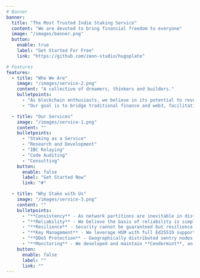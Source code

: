 ```yaml
---
# Banner
banner:
  title: "The Most Trusted Indie Staking Service"
  content: "We are devoted to bring financial freedom to everyone"
  image: "/images/banner.png"
  button:
    enable: true
    label: "Get Started For Free"
    link: "https://github.com/zeon-studio/hugoplate"

# Features
features:
  - title: "Who We Are"
    image: "/images/service-2.png"
    content: "A collective of dreamers, thinkers and builders."
    bulletpoints:
      - "As blockchain enthusiasts, we believe in its potential to revolutionize commerce across all industries"
      - "Our goal is to bridge traditional finance and web3, facilitating wider reach and fostering understanding of blockchain fundamentals"

  - title: "Our Services"
    image: "/images/service-1.png"
    content: ""
    bulletpoints:
      - "Staking as a Service"
      - "Research and Development"
      - "IBC Relaying"
      - "Code Auditing"
      - "Consulting"
    button:
      enable: false
      label: "Get Started Now"
      link: "#"

  - title: "Why Stake with Us"
    image: "/images/service-3.png"
    content: ""
    bulletpoints:
      - "**Consistency** - As network partitions are inevitable in distributed systems, we prioritize consistency over availability due to the harsher penalty for inconsistency than unavailability"
      - "**Reliability** - We believe the basis of reliability is simplicity. Complication often ends up being over-promising and under-performing. What’s a good system if you can’t sufficiently maintain it?"
      - "**Resilience** - Security cannot be guaranteed but resilience can. We fully adapt the “Prevention, Detection and Response” approach standardized in the Information Security industry to mitigate risks"
      - "**Key Management** - We leverage HSM with full Ed25519 support in block signing"
      - "**DDoS Protection** - Geographically distributed sentry nodes are utilized to shift the burden of DDoS from the validator node(s), and can be quickly spun up or configured to mitigate the impact of existing attacks"
      - "**Monitoring** - We developed and maintain **Cendermint**, an integrated solution that combines monitoring and alerting"
    button:
      enable: false
      label: ""
      link: ""
---
```

